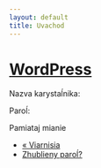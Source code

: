 ```yaml
---
layout: default
title: Uvachod
---
```


# [WordPress](http://wordpress.org/)

Nazva karystaĺnika:  

Paroĺ:  

Pamiataj mianie

  * [« Viarnisia](http://lacinka.org/ "Čahości nie razumieješ?")
  * [Zhublieny paroĺ?](http://lacinka.org/wp-login.php?action=lostpassword "Biuro znojdzienych paroliaŭ")

